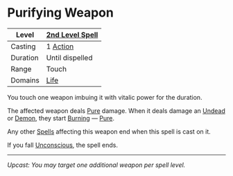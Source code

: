 # Purifying Weapon

| Level    | [2nd Level Spell](2nd%20Level%20Spells.md)                            |
| -------- | --------------------------------------------------------------------- |
| Casting  | 1 [Action](../../../../Game%20Procedures/Core%20Procedures/Action.md) |
| Duration | Until dispelled                                                       |
| Range    | Touch                                                                 |
| Domains  | [Life](../../Spell%20Domains/Life.md)                                 |

You touch one weapon imbuing it with vitalic power for the duration.

The affected weapon deals [Pure](../../../../Game%20Procedures/Combat/Damage%20Types/Pure.md) damage. When it deals damage an [Undead](../../../../Resources%20for%20GMs/Creature%20Types/Undead.md) or [Demon](../../../../Resources%20for%20GMs/Creature%20Types/Demon.md), they start [Burning](../../../../Game%20Procedures/Conditions/Burning.md) — [Pure](../../../../Game%20Procedures/Combat/Damage%20Types/Pure.md).

Any other [Spells](../../../Spells.md) affecting this weapon end when this spell is cast on it.

If you fall [Unconscious](../../../../Game%20Procedures/Conditions/Unconscious.md), the spell ends.

---
*Upcast: You may target one additional weapon per spell level.*
